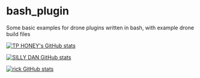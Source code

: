 # bash_plugin
Some basic examples for drone plugins written in bash, with example drone build files

[![TP HONEY's GitHub stats](https://github-readme-stats.vercel.app/api?username=tphoney)](https://github.com/anuraghazra/github-readme-stats)

[![SILLY DAN GitHub stats](https://github-readme-stats.vercel.app/api?username=d1wilko)](https://github.com/anuraghazra/github-readme-stats)

[![rick GitHub stats](https://github-readme-stats.vercel.app/api?username=rickcraig)](https://github.com/anuraghazra/github-readme-stats)

